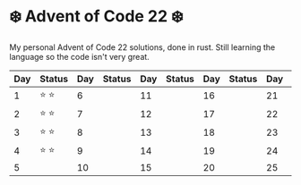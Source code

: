 # ❄️ Advent of Code 22 ❄️

My personal Advent of Code 22 solutions, done in rust. Still learning the language so the code isn't very great.

| Day | Status        | Day | Status | Day | Status | Day | Status | Day | Status |
| --- | ------------- | --- | ------ | --- | ------ | --- | ------ | --- | ------ |
| 1   | :star: :star: | 6   |        | 11  |        | 16  |        | 21  |        |
| 2   | :star: :star: | 7   |        | 12  |        | 17  |        | 22  |        |
| 3   | :star: :star: | 8   |        | 13  |        | 18  |        | 23  |        |
| 4   | :star: :star: | 9   |        | 14  |        | 19  |        | 24  |        |
| 5   |               | 10  |        | 15  |        | 20  |        | 25  |        |
